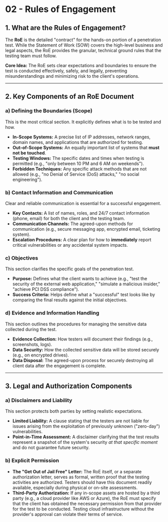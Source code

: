# 02 - Rules of Engagement


## 1. What are the Rules of Engagement?

The **RoE** is the detailed "contract" for the hands-on portion of a penetration test. While the Statement of Work (SOW) covers the high-level business and legal aspects, the RoE provides the granular, technical ground rules that the testing team must follow.

**Core Idea:** The RoE sets clear expectations and boundaries to ensure the test is conducted effectively, safely, and legally, preventing misunderstandings and minimizing risk to the client's operations.

---

## 2. Key Components of an RoE Document

### a) Defining the Boundaries (Scope)
This is the most critical section. It explicitly defines what is to be tested and how.
*   **In-Scope Systems:** A precise list of IP addresses, network ranges, domain names, and applications that are authorized for testing.
*   **Out-of-Scope Systems:** An equally important list of systems that **must not be touched**.
*   **Testing Windows:** The specific dates and times when testing is permitted (e.g., "only between 10 PM and 6 AM on weekends").
*   **Forbidden Techniques:** Any specific attack methods that are not allowed (e.g., "no Denial of Service (DoS) attacks," "no social engineering").

### b) Contact Information and Communication
Clear and reliable communication is essential for a successful engagement.
*   **Key Contacts:** A list of names, roles, and 24/7 contact information (phone, email) for both the client and the testing team.
*   **Communication Channels:** The agreed-upon methods for communication (e.g., secure messaging app, encrypted email, ticketing system).
*   **Escalation Procedures:** A clear plan for how to **immediately** report critical vulnerabilities or any accidental system impacts.

### c) Objectives
This section clarifies the specific goals of the penetration test.
*   **Purpose:** Defines what the client wants to achieve (e.g., "test the security of the external web application," "simulate a malicious insider," "achieve PCI DSS compliance").
*   **Success Criteria:** Helps define what a "successful" test looks like by comparing the final results against the initial objectives.

### d) Evidence and Information Handling
This section outlines the procedures for managing the sensitive data collected during the test.
*   **Evidence Collection:** How testers will document their findings (e.g., screenshots, logs).
*   **Data Security:** How the collected sensitive data will be stored securely (e.g., on encrypted drives).
*   **Data Disposal:** The agreed-upon process for securely destroying all client data after the engagement is complete.

---

## 3. Legal and Authorization Components

### a) Disclaimers and Liability
This section protects both parties by setting realistic expectations.
*   **Limited Liability:** A clause stating that the testers are not liable for issues arising from the exploitation of previously unknown ("zero-day") vulnerabilities.
*   **Point-in-Time Assessment:** A disclaimer clarifying that the test results represent a snapshot of the system's security *at that specific moment* and do not guarantee future security.

### b) Explicit Permission
*   **The "Get Out of Jail Free" Letter:** The RoE itself, or a separate authorization letter, serves as formal, written proof that the testing activities are authorized. Testers should have this document readily available, especially during physical or on-site assessments.
*   **Third-Party Authorization:** If any in-scope assets are hosted by a third party (e.g., a cloud provider like AWS or Azure), the RoE must specify that the client has obtained the necessary permission from that provider for the test to be conducted. Testing cloud infrastructure without the provider's approval can violate their terms of service.
